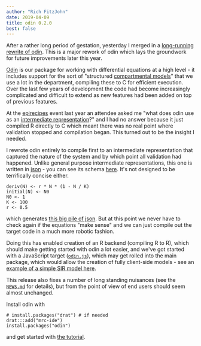```yaml
---
author: "Rich FitzJohn"
date: 2019-04-09
title: odin 0.2.0
best: false
---
```


After a rather long period of gestation, yesterday I merged in a [long-running rewrite of odin](https://github.com/mrc-ide/odin/pull/156).  This is a major rework of odin which lays the groundwork for future improvements later this year.

[Odin](https://mrc-ide.github.io/odin) is our package for working with differential equations at a high level - it includes support for the sort of "structured [compartmental models](https://en.wikipedia.org/wiki/Compartmental_models_in_epidemiology)" that we use a lot in the department, compiling these to C for efficient execution.  Over the last few years of development the code had become increasingly complicated and difficult to extend as new features had been added on top of previous features.

At the [epirecipes](https://www.turing.ac.uk/events/epirecipes) event last year an attendee asked me "what does odin use as an [intermediate representation](https://en.wikipedia.org/wiki/Intermediate_representation)?" and I had no answer because it just compiled R directly to C which meant there was no real point where validation stopped and compilation began.  This turned out to be the insight I needed.

I rewrote odin entirely to compile first to an intermediate representation that captured the nature of the system and by which point all validation had happened.  Unlike general purpose intermediate representations, this one is written in [json](https://en.wikipedia.org/wiki/JSON) - you can see its schema [here](https://github.com/mrc-ide/odin/blob/master/inst/schema.json).  It's not designed to be terrifically concise either.

```
deriv(N) <- r * N * (1 - N / K)
initial(N) <- N0
N0 <- 1
K <- 100
r <- 0.5
```

which generates [this big pile of json](https://gist.github.com/richfitz/f3f618c45c8f5c0a52a7441ec15595b4#file-logistic-json).  But at this point we never have to check again if the equations "make sense" and we can just compile out the target code in a much more robotic fashion.

Doing this has enabled creation of an R backend (compiling R to R), which should make getting started with odin a lot easier, and we've got started with a JavaScript target ([`odin.js`](https://github.com/mrc-ide/odin.js)), which may get rolled into the main package, which would allow the creation of fully client-side models - see an [example of a simple SIR model here](https://mrc-ide.github.io/odin.js/simple/).

This release also fixes a number of long standing nuisances (see the [`NEWS.md`](https://github.com/mrc-ide/odin/blob/master/NEWS.md#odin-020) for details), but from the point of view of end users should seem almost unchanged.

Install odin with

```
# install.packages("drat") # if needed
drat:::add("mrc-ide")
install.packages("odin")
```

and get started with [the tutorial](https://mrc-ide.github.io/odin/articles/odin.html).
